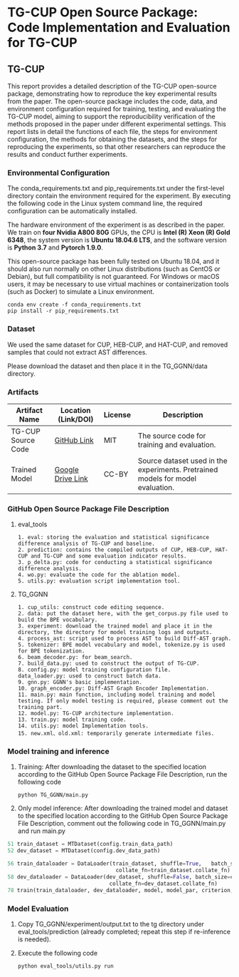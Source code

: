 # TG-CUP Open Source Package: Code Implementation and Evaluation for TG-CUP

## TG-CUP

This report provides a detailed description of the TG-CUP open-source package, demonstrating how to reproduce the key experimental results from the paper. The open-source package includes the code, data, and environment configuration required for training, testing, and evaluating the TG-CUP model, aiming to support the reproducibility verification of the methods proposed in the paper under different experimental settings. This report lists in detail the functions of each file, the steps for environment configuration, the methods for obtaining the datasets, and the steps for reproducing the experiments, so that other researchers can reproduce the results and conduct further experiments.

### Environmental Configuration

The conda_requirements.txt and pip_requirements.txt under the first-level directory contain the environment required for the experiment. By executing the following code in the Linux system command line, the required configuration can be automatically installed.

The hardware environment of the experiment is as described in the paper. We train on **four Nvidia A800 80G** GPUs, the CPU is **Intel (R) Xeon (R) Gold 6348**, the system version is **Ubuntu 18.04.6 LTS**, and the software version is **Python 3.7** and **Pytorch 1.9.0**.

This open-source package has been fully tested on Ubuntu 18.04, and it should also run normally on other Linux distributions (such as CentOS or Debian), but full compatibility is not guaranteed. For Windows or macOS users, it may be necessary to use virtual machines or containerization tools (such as Docker) to simulate a Linux environment.

```shell
conda env create -f conda_requirements.txt
pip install -r pip_requirements.txt
```

### Dataset

We used the same dataset for CUP, HEB-CUP, and HAT-CUP, and removed samples that could not extract AST differences.

Please download the dataset and then place it in the TG_GGNN/data directory.

### Artifacts

| Artifact Name      | Location (Link/DOI)                                          | License | Description                                                  |
| ------------------ | ------------------------------------------------------------ | ------- | ------------------------------------------------------------ |
| TG-CUP Source Code | [GitHub Link](https://github.com/chenyn273/TG-CUP)           | MIT     | The source code for training and evaluation.                 |
| Trained Model      | [Google Drive Link](https://drive.google.com/drive/folders/1Ph5LEJXwMBz89qEIe2KXP_-MGnnHMcOA?usp=share_link) | CC-BY   | Source dataset used in the experiments. Pretrained models for model evaluation. |

### GitHub Open Source Package File Description

1. eval_tools

   ```
   1. eval: storing the evaluation and statistical significance difference analysis of TG-CUP and baseline.
   2. prediction: contains the compiled outputs of CUP, HEB-CUP, HAT-CUP and TG-CUP and some evaluation indicator results.
   3. p_delta.py: code for conducting a statistical significance difference analysis.
   4. wo.py: evaluate the code for the ablation model.
   5. utils.py: evaluation script implementation tool.
   ```

2. TG_GGNN

   ```
   1. cup_utils: construct code editing sequence.
   2. data: put the dataset here, with the get_corpus.py file used to build the BPE vocabulary.
   3. experiment: download the trained model and place it in the directory, the directory for model training logs and outputs.
   4. process_ast: script used to process AST to build Diff-AST graph.
   5. tokenizer: BPE model vocabulary and model, tokenize.py is used for BPE tokenization.
   6. beam_decoder.py: for beam_search.
   7. build_data.py: used to construct the output of TG-CUP.
   8. config.py: model training configuration file.
   data_loader.py: used to construct batch data.
   9. gnn.py: GGNN's basic implementation.
   10. graph_encoder.py: Diff-AST Graph Encoder Implementation.
   11. main.py: main function, including model training and model testing. If only model testing is required, please comment out the training part.
   12. model.py: TG-CUP architecture implementation.
   13. train.py: model training code.
   14. utils.py: model Implementation tools.
   15. new.xml、old.xml: temporarily generate intermediate files.
   ```

### Model training and inference

1. Training: After downloading the dataset to the specified location according to the GitHub Open Source Package File Description, run the following code

   ```shell
   python TG_GGNN/main.py
   ```

   

2. Only model inference: After downloading the trained model and dataset to the specified location according to the GitHub Open Source Package File Description, comment out the following code in TG_GGNN/main.py and run main.py

```python
51 train_dataset = MTDataset(config.train_data_path)
52 dev_dataset = MTDataset(config.dev_data_path)

56 train_dataloader = DataLoader(train_dataset, shuffle=True, 	batch_size=config.batch_size,
                                  collate_fn=train_dataset.collate_fn)
58 dev_dataloader = DataLoader(dev_dataset, shuffle=False, batch_size=config.batch_size,
                                collate_fn=dev_dataset.collate_fn)
78 train(train_dataloader, dev_dataloader, model, model_par, criterion, optimizer)

```

### Model Evaluation

1. Copy TG_GGNN/experiment/output.txt to the tg directory under eval_tools/prediction (already completed; repeat this step if re-inference is needed).

2. Execute the following code

   ```shell
   python eval_tools/utils.py run
   ```

   
